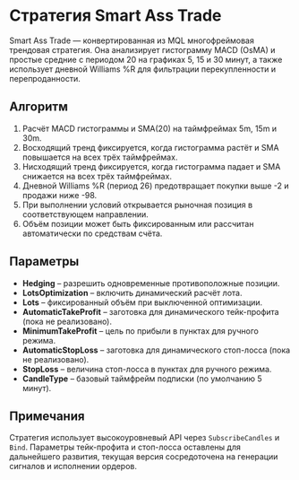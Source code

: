 # Стратегия Smart Ass Trade

Smart Ass Trade — конвертированная из MQL многофреймовая трендовая стратегия.
Она анализирует гистограмму MACD (OsMA) и простые средние с периодом 20 на графиках 5, 15 и 30 минут,
а также использует дневной Williams %R для фильтрации перекупленности и перепроданности.

## Алгоритм
1. Расчёт MACD гистограммы и SMA(20) на таймфреймах 5m, 15m и 30m.
2. Восходящий тренд фиксируется, когда гистограмма растёт и SMA повышается на всех трёх таймфреймах.
3. Нисходящий тренд фиксируется, когда гистограмма падает и SMA снижается на всех трёх таймфреймах.
4. Дневной Williams %R (период 26) предотвращает покупки выше -2 и продажи ниже -98.
5. При выполнении условий открывается рыночная позиция в соответствующем направлении.
6. Объём позиции может быть фиксированным или рассчитан автоматически по средствам счёта.

## Параметры
- **Hedging** – разрешить одновременные противоположные позиции.
- **LotsOptimization** – включить динамический расчёт лота.
- **Lots** – фиксированный объём при выключенной оптимизации.
- **AutomaticTakeProfit** – заготовка для динамического тейк-профита (пока не реализовано).
- **MinimumTakeProfit** – цель по прибыли в пунктах для ручного режима.
- **AutomaticStopLoss** – заготовка для динамического стоп-лосса (пока не реализовано).
- **StopLoss** – величина стоп-лосса в пунктах для ручного режима.
- **CandleType** – базовый таймфрейм подписки (по умолчанию 5 минут).

## Примечания
Стратегия использует высокоуровневый API через `SubscribeCandles` и `Bind`.
Параметры тейк-профита и стоп-лосса оставлены для дальнейшего развития, текущая версия
сосредоточена на генерации сигналов и исполнении ордеров.

